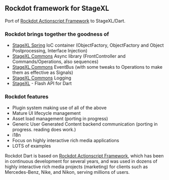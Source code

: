## Rockdot framework for StageXL

Port of [Rockdot Actionscript Framework](https://github.com/blockforest/rockdot) to StageXL/Dart.

### Rockdot brings together the goodness of 
* [StageXL Spring](https://github.com/blockforest/rockdot-spring) IoC container (ObjectFactory, ObjectFactory and Object Postprocessing, Interface Injection)
* [StageXL Commons](https://github.com/blockforest/rockdot-commons) Async library (FrontController and Commands/Operations, also sequences)
* [StageXL Commons](https://github.com/blockforest/rockdot-commons) EventBus (with some tweaks to Operations to make them as effective as Signals)
* [StageXL Commons](https://github.com/blockforest/rockdot-commons) Logging
* [StageXL](https://github.com/bp74/StageXL) - Flash API for Dart

### Rockdot features
* Plugin system making use of all of the above
* Mature UI lifecycle management
* Asset load management (porting in progress)
* Generic User Generated Content backend communication (porting in progress. reading does work.)
* i18n
* Focus on highly interactive rich media applications
* LOTS of examples

Rockdot Dart is based on [Rockdot Actionscript Framework](https://github.com/blockforest/rockdot), which has been in continuous development for several years,
and was used in dozens of highly interactive rich media projects (marketing) for clients such as Mercedes-Benz, Nike, and Nikon, serving millions of users.  
